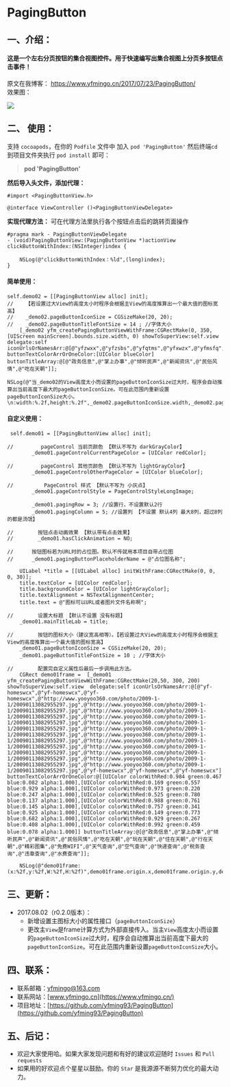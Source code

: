 # PagingButton

## 一、介绍：
#### 这是一个左右分页按钮的集合视图控件。用于快速编写出集合视图上分页多按钮点击事件！

原文在我博客： https://www.yfmingo.cn/2017/07/23/PagingButton/<br>
效果图：<br>

![](https://ws1.sinaimg.cn/mw690/cb81ffe8gy1fhuqt2bamlg20aa0igtjf.gif)

## 二、 使用：
支持 `cocoapods`，在你的 `Podfile` 文件中 加入 `pod 'PagingButton'` 然后终端`cd`到项目文件夹执行 `pod install` 即可：
> **pod 'PagingButton'**

**然后导入头文件，添加代理：**

    #import <PagingButtonView.h>
    
    @interface ViewController ()<PagingButtonViewDelegate>

**实现代理方法：**
可在代理方法里执行各个按钮点击后的跳转页面操作

    #pragma mark - PagingButtonViewDelegate
    - (void)PagingButtonView:(PagingButtonView *)actionView clickButtonWithIndex:(NSInteger)index {
        
        NSLog(@"clickButtonWithIndex：%ld",(long)index);
    }

#### 简单使用： 

    self.demo02 = [[PagingButtonView alloc] init];
    //    【若设置过大View的高度太小时程序会根据主View的高度推算出一个最大值的图标宽高】
    //    _demo02.pageButtonIconSize = CGSizeMake(20, 20);
    //    _demo02.pageButtonTitleFontSize = 14 ; //字体大小
        [_demo02 yfm_createPagingButtonViewWithFrame:CGRectMake(0, 350, [UIScreen mainScreen].bounds.size.width, 0) showToSuperView:self.view delegate:self iconUrlsOrNamesArr:@[@"yfzwxx",@"yfzsbs",@"yfqtms",@"yfxwzx",@"yfmsfq",@"yfczms"] buttonTextColorArrOrOneColor:[UIColor blueColor] buttonTitleArray:@[@"政务信息",@"掌上办事",@"倾听民声",@"新闻资讯",@"民俗风情",@"吃在天朝"]];
   
    NSLog(@"当_demo02的View高度太小而设置的pageButtonIconSize过大时，程序会自动推算出当前高度下最大的pageButtonIconSize。可在此范围内重新设置pageButtonIconSize大小。  \n:width:%.2f,height:%.2f",_demo02.pageButtonIconSize.width,_demo02.pageButtonIconSize.height);


#### 自定义使用：

     self.demo01 = [[PagingButtonView alloc] init];
        
    //         pageControl 当前页颜色 【默认不写为 darkGrayColor】
            _demo01.pageControlCurrentPageColor = [UIColor redColor];
    
    //         pageControl 其他页颜色 【默认不写为 lightGrayColor】
            _demo01.pageControlOtherPageColor = [UIColor blueColor];
    
    //          PageControl 样式 【默认不写为 小灰点】
            _demo01.pageControlStyle = PageControlStyleLongImage;
    
            _demo01.pagingRow = 3; //设置行，不设置默认2行
            _demo01.pagingColumn = 5; //设置列 【不设置 默认4列 最大8列，超过8列的都是流氓】
        
    //        按钮点击动画效果 【默认带有点击效果】
    //        _demo01.hasClickAnimation = NO;
    
    //      按钮图标若为URL时的占位图。默认不传就用本项目自带占位图
    //      _demo01.pagingButtonPlaceholderName = @"占位图名称";
    
        UILabel *title = [[UILabel alloc] initWithFrame:CGRectMake(0, 0, 0, 30)];
        title.textColor = [UIColor redColor];
        title.backgroundColor = [UIColor lightGrayColor];
        title.textAlignment = NSTextAlignmentCenter;
        title.text = @"图标可以URL或者图片文件名称啊";
        
    //        设置大标题 【默认不设置 没有标题】
        _demo01.mainTitleLab = title;
        
    //        按钮的图标大小（建议宽高相等）。【若设置过大View的高度太小时程序会根据主View的高度推算出一个最大值的图标宽高】
        _demo01.pageButtonIconSize = CGSizeMake(20, 20);
        _demo01.pageButtonTitleFontSize = 10 ; //字体大小
    
    //        配置完自定义属性后最后一步调用此方法。
        CGRect demo01frame =  [_demo01 yfm_createPagingButtonViewWithFrame:CGRectMake(20,50, 300, 200)  showToSuperView:self.view  delegate:self iconUrlsOrNamesArr:@[@"yf-homeswcx",@"yf-homeswcx",@"yf-homeswcx",@"http://www.yooyoo360.com/photo/2009-1-1/20090113082955297.jpg",@"http://www.yooyoo360.com/photo/2009-1-1/20090113082955297.jpg",@"http://www.yooyoo360.com/photo/2009-1-1/20090113082955297.jpg",@"http://www.yooyoo360.com/photo/2009-1-1/20090113082955297.jpg",@"http://www.yooyoo360.com/photo/2009-1-1/20090113082955297.jpg",@"http://www.yooyoo360.com/photo/2009-1-1/20090113082955297.jpg",@"http://www.yooyoo360.com/photo/2009-1-1/20090113082955297.jpg",@"http://www.yooyoo360.com/photo/2009-1-1/20090113082955297.jpg",@"http://www.yooyoo360.com/photo/2009-1-1/20090113082955297.jpg",@"http://www.yooyoo360.com/photo/2009-1-1/20090113082955297.jpg",@"http://www.yooyoo360.com/photo/2009-1-1/20090113082955297.jpg",@"http://www.yooyoo360.com/photo/2009-1-1/20090113082955297.jpg",@"yf-homeswcx",@"yf-homeswcx",@"yf-homeswcx"] buttonTextColorArrOrOneColor:@[[UIColor colorWithRed:0.984 green:0.467 blue:0.082 alpha:1.000],[UIColor colorWithRed:0.169 green:0.557 blue:0.929 alpha:1.000],[UIColor colorWithRed:0.973 green:0.220 blue:0.247 alpha:1.000],[UIColor colorWithRed:0.525 green:0.780 blue:0.137 alpha:1.000],[UIColor colorWithRed:0.988 green:0.761 blue:0.145 alpha:1.000],[UIColor colorWithRed:0.757 green:0.341 blue:0.925 alpha:1.000],[UIColor colorWithRed:0.149 green:0.773 blue:0.682 alpha:1.000],[UIColor colorWithRed:0.929 green:0.267 blue:0.408 alpha:1.000],[UIColor colorWithRed:0.992 green:0.459 blue:0.078 alpha:1.000]] buttonTitleArray:@[@"政务信息",@"掌上办事",@"倾听民声",@"新闻资讯",@"民俗风情",@"吃在天朝",@"玩在天朝",@"住在天朝",@"行在天朝",@"精彩图集",@"免费WIFI",@"天气查询",@"空气查询",@"快递查询",@"税务查询",@"违章查询",@"水费查询"]];
        
        NSLog(@"demo01frame:(x:%2f,y:%2f,W:%2f,H:%2f)",demo01frame.origin.x,demo01frame.origin.y,demo01frame.size.width,demo01frame.size.height);

    
## 三、更新：
- 2017.08.02（r0.2.0版本）：
    - 新增设置主图标大小的属性接口（`pageButtonIconSize`）
    - 更改主`View`是frame计算方式为外部直接传入。当主`View`高度太小而设置的`pageButtonIconSize`过大时，程序会自动推算出当前高度下最大的`pageButtonIconSize`。可在此范围内重新设置`pageButtonIconSize`大小。
 
## 四、联系：
- 联系邮箱：yfmingo@163.com
- 联系网站：[www.yfmingo.cn](https://www.yfmingo.cn/)
- 项目地址：[https://github.com/yfming93/PagingButton](https://github.com/yfming93/PagingButton)

## 五、后记：
- 欢迎大家使用哈。如果大家发现问题和有好的建议欢迎随时  `Issues` 和 `Pull requests`
- 如果用的好欢迎点个星星以鼓励。你的 `Star`  是我源源不断努力优化的最大动力。




